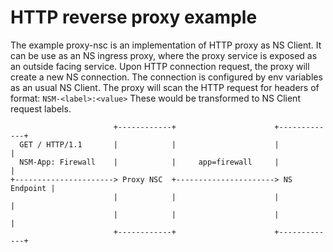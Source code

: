 # HTTP reverse proxy example

The example proxy-nsc is an implementation of HTTP proxy as NS Client.
It can be use as an NS ingress proxy, where the proxy service is exposed as an
outside facing service. Upon HTTP connection request, the proxy will create
a new NS connection. The connection is configured by env variables as an usual
NS Client. The proxy will scan the HTTP request for headers of format:
    `NSM-<label>:<value>`
These would be transformed to NS Client request labels.

```
                       +------------+                      +-------------+
  GET / HTTP/1.1       |            |                      |             |
  NSM-App: Firewall    |            |     app=firewall     |             |
+----------------------> Proxy NSC  +----------------------> NS Endpoint |
                       |            |                      |             |
                       |            |                      |             |
                       +------------+                      +-------------+
```